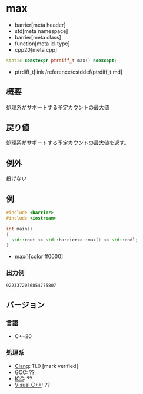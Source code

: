 # max
* barrier[meta header]
* std[meta namespace]
* barrier[meta class]
* function[meta id-type]
* cpp20[meta cpp]

```cpp
static constexpr ptrdiff_t max() noexcept;
```
* ptrdiff_t[link /reference/cstddef/ptrdiff_t.md]

## 概要
処理系がサポートする予定カウントの最大値


## 戻り値
処理系がサポートする予定カウントの最大値を返す。


## 例外
投げない


## 例
```cpp example
#include <barrier>
#include <iostream>

int main()
{
  std::cout << std::barrier<>::max() << std::endl;
}
```
* max()[color ff0000]

### 出力例
```
9223372036854775807
```


## バージョン
### 言語
- C++20

### 処理系
- [Clang](/implementation.md#clang): 11.0 [mark verified]
- [GCC](/implementation.md#gcc): ??
- [ICC](/implementation.md#icc): ??
- [Visual C++](/implementation.md#visual_cpp): ??
